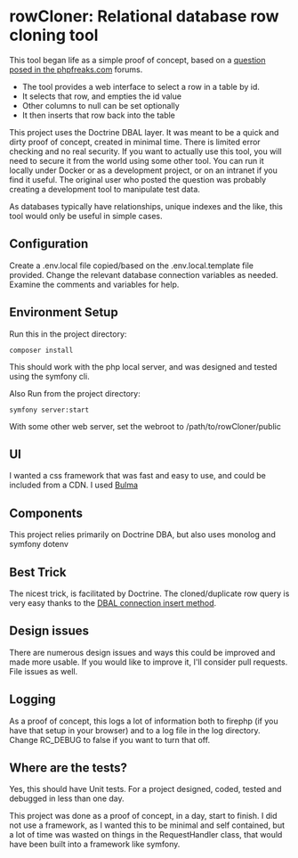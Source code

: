 # rowCloner: Relational database row cloning tool #
This tool began life as a simple proof of concept, based on a [question posed in the phpfreaks.com](https://forums.phpfreaks.com/topic/315930-writing-to-m) forums.

- The tool provides a web interface to select a row in a table by id.
- It selects that row, and empties the id value
- Other columns to null can be set optionally
- It then inserts that row back into the table

This project uses the Doctrine DBAL layer.  It was meant to be a quick and dirty proof of concept, created in minimal time.  There is limited error checking and no real security.  If you want to actually use this tool, you will need to secure it from the world using some other tool.  You can run it locally under Docker or as a development project, or on an intranet if you find it useful. The original user who posted the question was probably creating a development tool to manipulate test data.

As databases typically have relationships, unique indexes and the like, this tool would only be useful in simple cases.

## Configuration ##
Create a .env.local file copied/based on the .env.local.template file provided.  Change the relevant database connection variables as needed.  Examine the comments and variables for help.

## Environment Setup ##
Run this in the project directory:
```
composer install
```
This should work with the php local server, and was designed and tested using the symfony cli.

Also Run from the project directory:

```
symfony server:start
```

With some other web server, set the webroot to /path/to/rowCloner/public

## UI ##
I wanted a css framework that was fast and easy to use, and could be included from a CDN.  I used [Bulma](https://bulma.io/)

## Components ##
This project relies primarily on Doctrine DBA, but also uses monolog and symfony dotenv

## Best Trick ##
The nicest trick, is facilitated by Doctrine.  The cloned/duplicate row query is very easy thanks to the [DBAL connection insert method](https://www.doctrine-project.org/projects/doctrine-dbal/en/latest/reference/data-retrieval-and-manipulation.html#insert).

## Design issues ##
There are numerous design issues and ways this could be improved and made more usable.  If you would like to improve it, I'll consider pull requests. File issues as well.

## Logging ##
As a proof of concept, this logs a lot of information both to firephp (if you have that setup in your browser) and to a log file in the log directory.  Change RC_DEBUG to false if you want to turn that off.

## Where are the tests? ##
Yes, this should have Unit tests. For a project designed, coded, tested and debugged in less than one day.

This project was done as a proof of concept, in a day, start to finish.  I did not use a framework, as I wanted this to be minimal and self contained, but a lot of time was wasted on things in the RequestHandler class, that would have been built into a framework like symfony.
